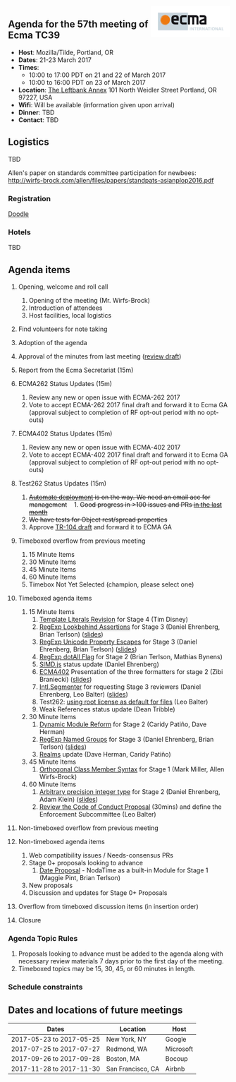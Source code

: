 <img src="../images/Ecma_RVB-003.jpg" align="right" height="70" alt="" />

## Agenda for the 57th meeting of Ecma TC39

- **Host**: Mozilla/Tilde, Portland, OR
- **Dates**: 21-23 March 2017
- **Times**:
  - 10:00 to 17:00 PDT on 21 and 22 of March 2017
  - 10:00 to 16:00 PDT on 23 of March 2017
- **Location**:
  [The Leftbank Annex](https://www.google.com/maps/place/The+Leftbank+Annex/@45.5343415,-122.6682238,19z/data=!4m13!1m7!3m6!1s0x5495a7526c875c11:0xc434f6b0aee61e62!2sN+Vancouver+Ave+%26+N+Weidler+St,+Portland,+OR+97227!3b1!8m2!3d45.5343697!4d-122.6677571!3m4!1s0x0:0x20b667b4631fbad2!8m2!3d45.5345825!4d-122.6674142)
  101 North Weidler Street
  Portland, OR 97227, USA
- **Wifi**: Will be available (information given upon arrival)
- **Dinner**:
  TBD
- **Contact**:
  TBD

## Logistics

TBD

Allen's paper on standards committee participation for newbees: http://wirfs-brock.com/allen/files/papers/standpats-asianplop2016.pdf

### Registration

[Doodle](https://ecma-international.doodle.com/poll/i7w9xuer872kdc9z)

### Hotels

TBD

## Agenda items

1. Opening, welcome and roll call
    1. Opening of the meeting (Mr. Wirfs-Brock)
    1. Introduction of attendees
    1. Host facilities, local logistics
1. Find volunteers for note taking
1. Adoption of the agenda
1. Approval of the minutes from last meeting ([review draft](https://github.com/tc39/agendas/blob/master/2017/tc39-2017-003.pdf))
1. Report from the Ecma Secretariat (15m)
1. ECMA262 Status Updates (15m)
    1. Review any new or open issue with ECMA-262 2017
    1. Vote to accept ECMA-262 2017 final draft and forward it to Ecma GA (approval subject to completion of RF opt-out period with no opt-outs)
1. ECMA402 Status Updates (15m)
    1. Review any new or open issue with ECMA-402 2017
    1. Vote to accept ECMA-402 2017 final draft and forward it to Ecma GA (approval subject to completion of RF opt-out period with no opt-outs)
1. Test262 Status Updates (15m)

    1. ~~[Automate deployment](https://github.com/tc39/test262/pull/546) is on the way. We need an email acc for management~~
    1. ~~Good progress in >100 issues and PRs [in the last month](https://github.com/tc39/test262/pulse/monthly)~~
    1. ~~We have tests for Object rest/spread properties~~
    1. Approve [TR-104 draft](https://github.com/tc39/test262/blob/master/Draft%20TR%20ECMA-104%202nd%20edition.doc) and forward it to ECMA GA
1. Timeboxed overflow from previous meeting
    1. 15 Minute Items
    1. 30 Minute Items
    1. 45 Minute Items
    1. 60 Minute Items
    1. Timebox Not Yet Selected (champion, please select one)
1. Timeboxed agenda items
    1. 15 Minute Items
        1. [Template Literals Revision](https://github.com/tc39/proposal-template-literal-revision) for Stage 4 (Tim Disney)
        1. [RegExp Lookbehind Assertions](https://github.com/tc39/proposal-regexp-lookbehind) for Stage 3 (Daniel Ehrenberg, Brian Terlson) ([slides](https://docs.google.com/presentation/d/1jOwKkqQGfRsPH6X9jWNqwMvRB9MbxWJ3NgD_s9jGyRk/edit))
        1. [RegExp Unicode Property Escapes](https://github.com/tc39/proposal-regexp-unicode-property-escapes) for Stage 3 (Daniel Ehrenberg, Brian Terlson) ([slides](https://docs.google.com/presentation/d/1x1iLPYM6HxWoy4rPNK2oL1sFxAzowX0fMIdaSm9WmdA/edit))
        1. [RegExp dotAll Flag](https://github.com/mathiasbynens/es-regexp-dotall-flag) for Stage 2 (Brian Terlson, Mathias Bynens)
        1. [SIMD.js](https://github.com/tc39/ecmascript_simd/) status update (Daniel Ehrenberg)
        1. [ECMA402](https://github.com/tc39/ecma402/) Presentation of the three formatters for stage 2 (Zibi Braniecki) ([slides](https://docs.google.com/presentation/d/1ddnQB8oUYyv7qtsmRFgcsScAI4uHTj8z9z_cPJxlOe4/edit))
        1. [Intl.Segmenter](https://github.com/tc39/proposal-intl-segmenter) for requesting Stage 3 reviewers (Daniel Ehrenberg, Leo Balter) ([slides](https://docs.google.com/presentation/d/1BnVToKOybjLh7IPa6k1i1ruLysFDKIVgo5heU1qb7CM/edit))
        1. Test262: [using root license as default for files](https://github.com/tc39/test262/pull/851) (Leo Balter)
        1. Weak References status update (Dean Tribble)
    1. 30 Minute Items
        1. [Dynamic Module Reform](https://github.com/caridy/proposal-dynamic-modules) for Stage 2 (Caridy Patiño, Dave Herman)
        1. [RegExp Named Groups](https://github.com/tc39/proposal-regexp-named-groups) for Stage 3 (Daniel Ehrenberg, Brian Terlson) ([slides](https://docs.google.com/presentation/d/1EbtgJu3BOT5SG2e5Wsc1ESWa6BLgG-0sZUtSKD5rf10/edit))
        1. [Realms](https://github.com/tc39/proposal-realms/) update (Dave Herman, Caridy Patiño)
    1. 45 Minute Items
        1. [Orthogonal Class Member Syntax](https://github.com/erights/Orthogonal-Classes) for Stage 1 (Mark Miller, Allen Wirfs-Brock)
    1. 60 Minute Items
        1. [Arbitrary precision integer type](https://github.com/littledan/proposal-bigint) for Stage 2 (Daniel Ehrenberg, Adam Klein) ([slides](https://docs.google.com/presentation/d/1lKscD8d_i1mz1w_puWJKW4LCyQLgrb0CySHVukohkLE/edit#slide=id.g1c4f05590f_0_115))
        1. [Review the Code of Conduct Proposal](https://github.com/tc39/code-of-conduct-proposal) (30mins) and define the Enforcement Subcommittee (Leo Balter)
1. Non-timeboxed overflow from previous meeting
1. Non-timeboxed agenda items
    1. Web compatibility issues / Needs-consensus PRs
    1. Stage 0+ proposals looking to advance
        1. [Date Proposal](https://github.com/maggiepint/proposal-temporal) - NodaTime as a built-in Module for Stage 1 (Maggie Pint, Brian Terlson)
    1. New proposals
    1. Discussion and updates for Stage 0+ Proposals
1. Overflow from timeboxed discussion items (in insertion order)
1. Closure

### Agenda Topic Rules

1. Proposals looking to advance must be added to the agenda along with necessary review materials 7 days prior to the first day of the meeting.
1. Timeboxed topics may be 15, 30, 45, or 60 minutes in length.

### Schedule constraints

## Dates and locations of future meetings

| Dates                    | Location          | Host       |
|--------------------------|-------------------|------------|
| 2017-05-23 to 2017-05-25 | New York, NY      | Google     |
| 2017-07-25 to 2017-07-27 | Redmond, WA       | Microsoft  |
| 2017-09-26 to 2017-09-28 | Boston, MA        | Bocoup     |
| 2017-11-28 to 2017-11-30 | San Francisco, CA | Airbnb     |

